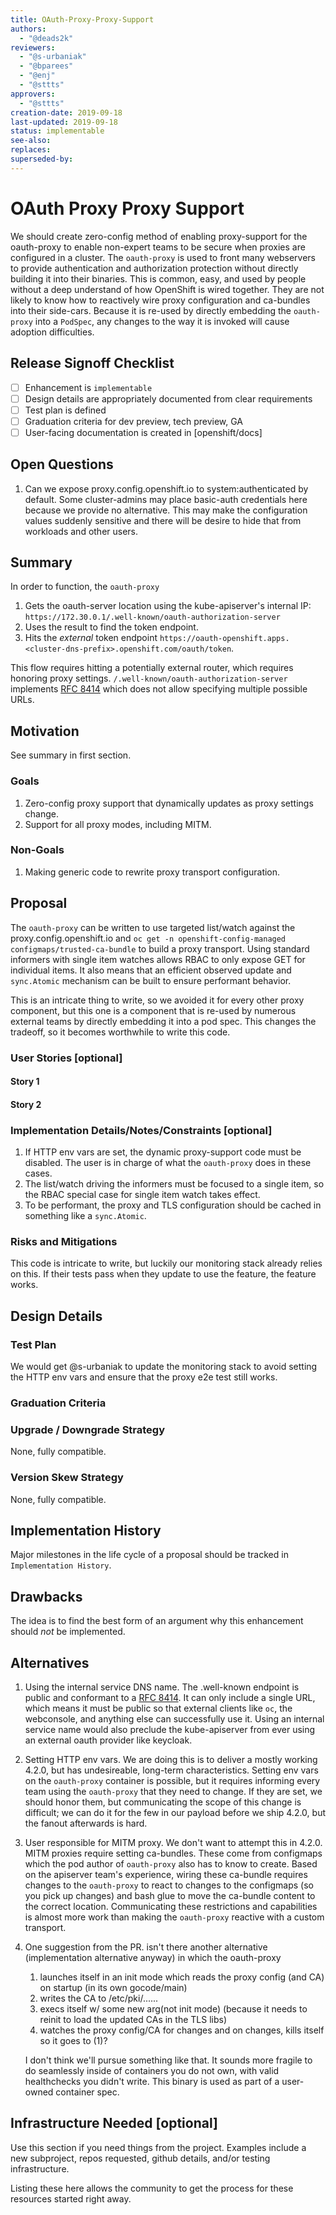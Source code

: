 ```yaml
---
title: OAuth-Proxy-Proxy-Support
authors:
  - "@deads2k"
reviewers:
  - "@s-urbaniak"
  - "@bparees"
  - "@enj"
  - "@sttts"
approvers:
  - "@sttts"
creation-date: 2019-09-18
last-updated: 2019-09-18
status: implementable
see-also:
replaces:
superseded-by:
---
```


# OAuth Proxy Proxy Support

We should create zero-config method of enabling proxy-support for the oauth-proxy to enable non-expert teams to be secure
when proxies are configured in a cluster.
The `oauth-proxy` is used to front many webservers to provide authentication and authorization protection without directly
building it into their binaries. This is common, easy, and used by people without a deep understand of how OpenShift is
wired together.  They are not likely to know how to reactively wire proxy configuration and ca-bundles into their 
side-cars.  Because it is re-used by directly embedding the `oauth-proxy` into a `PodSpec`, any changes to the way it is
invoked will cause adoption difficulties.

## Release Signoff Checklist

- [ ] Enhancement is `implementable`
- [ ] Design details are appropriately documented from clear requirements
- [ ] Test plan is defined
- [ ] Graduation criteria for dev preview, tech preview, GA
- [ ] User-facing documentation is created in [openshift/docs]

## Open Questions

1. Can we expose proxy.config.openshift.io to system:authenticated by default.  Some cluster-admins may place basic-auth
 credentials here because we provide no alternative.  This may make the configuration values suddenly sensitive and there
 will be desire to hide that from workloads and other users.

## Summary

In order to function, the `oauth-proxy`
 1. Gets the oauth-server location using the kube-apiserver's internal IP: `https://172.30.0.1/.well-known/oauth-authorization-server`
 2. Uses the result to find the token endpoint.
 3. Hits the *external* token endpoint `https://oauth-openshift.apps.<cluster-dns-prefix>.openshift.com/oauth/token`.  

This flow requires hitting a potentially external router, which requires honoring proxy settings.  `/.well-known/oauth-authorization-server`
implements [RFC 8414](https://tools.ietf.org/html/rfc8414) which does not allow specifying multiple possible URLs.

## Motivation

See summary in first section.

### Goals

1. Zero-config proxy support that dynamically updates as proxy settings change.
2. Support for all proxy modes, including MITM.

### Non-Goals

1. Making generic code to rewrite proxy transport configuration.

## Proposal

The `oauth-proxy` can be written to use targeted list/watch against the proxy.config.openshift.io and 
`oc get -n openshift-config-managed configmaps/trusted-ca-bundle` to build a proxy transport.  Using standard informers with single item
watches allows RBAC to only expose GET for individual items.  It also means that an efficient observed update and `sync.Atomic` mechanism can be built
to ensure performant behavior.

This is an intricate thing to write, so we avoided it for every other proxy component, but this one is a component that is
re-used by numerous external teams by directly embedding it into a pod spec.  This changes the tradeoff, so it becomes worthwhile
to write this code.

### User Stories [optional]

#### Story 1

#### Story 2

### Implementation Details/Notes/Constraints [optional]

1. If HTTP env vars are set, the dynamic proxy-support code must be disabled.  The user is in charge of what the `oauth-proxy`
 does in these cases.
2. The list/watch driving the informers must be focused to a single item, so the RBAC special case for single item watch
 takes effect.
3. To be performant, the proxy and TLS configuration should be cached in something like a `sync.Atomic`.


### Risks and Mitigations

This code is intricate to write, but luckily our monitoring stack already relies on this.  If their tests pass when they
update to use the feature, the feature works.

## Design Details

### Test Plan

We would get @s-urbaniak to update the monitoring stack to avoid setting the HTTP env vars and ensure that the proxy e2e test
still works.

### Graduation Criteria

### Upgrade / Downgrade Strategy

None, fully compatible.

### Version Skew Strategy

None, fully compatible.

## Implementation History

Major milestones in the life cycle of a proposal should be tracked in `Implementation
History`.

## Drawbacks

The idea is to find the best form of an argument why this enhancement should _not_ be implemented.

## Alternatives

1. Using the internal service DNS name. The .well-known endpoint is public and conformant to a [RFC 8414](https://tools.ietf.org/html/rfc8414).
 It can only include a single URL, which means it must
 be public so that external clients like `oc`, the webconsole, and anything else can successfully use it.  Using an internal
 service name would also preclude the kube-apiserver from ever using an external oauth provider like keycloak.

2. Setting HTTP env vars.  We are doing this is to deliver a mostly working 4.2.0, but has undesireable, long-term characteristics.
 Setting env vars on the `oauth-proxy` container is possible, but it requires informing every team using the `oauth-proxy`
 that they need to change.  If they are set, we should honor them, but communicating the scope of this change is difficult; 
 we can do it for the few in our payload before we ship 4.2.0, but the fanout afterwards is hard.

3. User responsible for MITM proxy.  We don't want to attempt this in 4.2.0.
 MITM proxies require setting ca-bundles. These come from configmaps which the pod author of `oauth-proxy` also has to know to create.
 Based on the apiserver team's experience, wiring these ca-bundle requires changes to the `oauth-proxy` to react to changes
 to the configmaps (so you pick up changes) and bash glue to move the ca-bundle content to the correct location.
 Communicating these restrictions and capabilities is almost more work than making the `oauth-proxy` reactive with a custom transport.
 
4. One suggestion from the PR.
    isn't there another alternative (implementation alternative anyway) in which the oauth-proxy

    1. launches itself in an init mode which reads the proxy config (and CA) on startup (in its own gocode/main)
    2. writes the CA to /etc/pki/......
    3. execs itself w/ some new arg(not init mode) (because it needs to reinit to load the updated CAs in the TLS libs)
    4. watches the proxy config/CA for changes and on changes, kills itself so it goes to (1)?
    
    I don't think we'll pursue something like that. It sounds more fragile to do seamlessly inside of containers you do not own,
    with valid healthchecks you didn't write. This binary is used as part of a user-owned container spec.

## Infrastructure Needed [optional]

Use this section if you need things from the project. Examples include a new
subproject, repos requested, github details, and/or testing infrastructure.

Listing these here allows the community to get the process for these resources
started right away.
